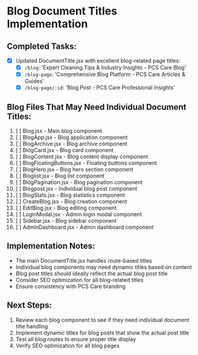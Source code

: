 # Blog Document Titles Implementation

## Completed Tasks:
- [x] Updated DocumentTitle.jsx with excellent blog-related page titles:
  - [x] `/blog`: 'Expert Cleaning Tips & Industry Insights - PCS Care Blog'
  - [x] `/blog-page`: 'Comprehensive Blog Platform - PCS Care Articles & Guides'
  - [x] `/blog-page/:id`: 'Blog Post - PCS Care Professional Insights'

## Blog Files That May Need Individual Document Titles:
1. [ ] Blog.jsx - Main blog component
2. [ ] BlogApp.jsx - Blog application component
3. [ ] BlogArchive.jsx - Blog archive component
4. [ ] BlogCard.jsx - Blog card component
5. [ ] BlogContent.jsx - Blog content display component
6. [ ] BlogFloatingButtons.jsx - Floating buttons component
7. [ ] BlogHero.jsx - Blog hero section component
8. [ ] Bloglist.jsx - Blog list component
9. [ ] BlogPagination.jsx - Blog pagination component
10. [ ] Blogpost.jsx - Individual blog post component
11. [ ] BlogStats.jsx - Blog statistics component
12. [ ] CreateBlog.jsx - Blog creation component
13. [ ] EditBlog.jsx - Blog editing component
14. [ ] LoginModal.jsx - Admin login modal component
15. [ ] Sidebar.jsx - Blog sidebar component
16. [ ] AdminDashboard.jsx - Admin dashboard component

## Implementation Notes:
- The main DocumentTitle.jsx handles route-based titles
- Individual blog components may need dynamic titles based on content
- Blog post titles should ideally reflect the actual blog post title
- Consider SEO optimization for all blog-related titles
- Ensure consistency with PCS Care branding

## Next Steps:
1. Review each blog component to see if they need individual document title handling
2. Implement dynamic titles for blog posts that show the actual post title
3. Test all blog routes to ensure proper title display
4. Verify SEO optimization for all blog pages
